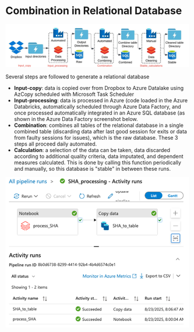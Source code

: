 
# Combination in Relational Database

![Figure 4](Figure%204.jpeg)

Several steps are followed to generate a relational database

- **Input-copy**: data is copied over from Dropbox to Azure Datalake using AzCopy scheduled with Microsoft Task Scheduler
- **Input-processing**: data is processed in Azure (code loaded in the Azure Databricks, automatically scheduled through Azure Data Factory, and once processed automatically integrated in an Azure SQL database (as shown in the Azure Data Factory screenshot below.
- **Combination**: combines all tables of the relational database in a single combined table (discarding data after last good session for exits or data from faulty sessions for issues), which is the raw database. These 3 steps all proceed daily automated.
- **Calculation**: a selection of the data can be taken, data discarded according to additional quality criteria, data imputated, and dependent measures calculated. This is done by calling this function periodically and manually, so this database is "stable" in between these runs. 



![Azure_Screenshot](Azure_Screenshot.png)


